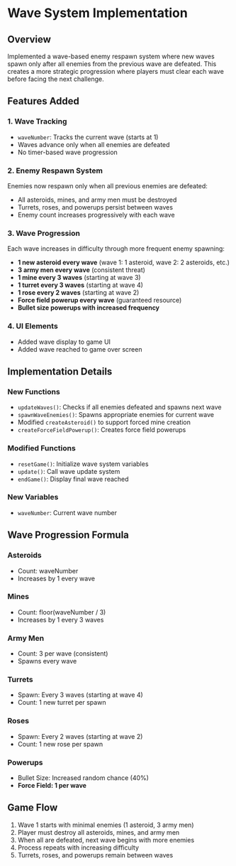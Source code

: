 # Wave System Implementation

## Overview
Implemented a wave-based enemy respawn system where new waves spawn only after all enemies from the previous wave are defeated. This creates a more strategic progression where players must clear each wave before facing the next challenge.

## Features Added

### 1. Wave Tracking
- `waveNumber`: Tracks the current wave (starts at 1)
- Waves advance only when all enemies are defeated
- No timer-based wave progression

### 2. Enemy Respawn System
Enemies now respawn only when all previous enemies are defeated:
- All asteroids, mines, and army men must be destroyed
- Turrets, roses, and powerups persist between waves
- Enemy count increases progressively with each wave

### 3. Wave Progression
Each wave increases in difficulty through more frequent enemy spawning:
- **1 new asteroid every wave** (wave 1: 1 asteroid, wave 2: 2 asteroids, etc.)
- **3 army men every wave** (consistent threat)
- **1 mine every 3 waves** (starting at wave 3)
- **1 turret every 3 waves** (starting at wave 4)
- **1 rose every 2 waves** (starting at wave 2)
- **Force field powerup every wave** (guaranteed resource)
- **Bullet size powerups with increased frequency**

### 4. UI Elements
- Added wave display to game UI
- Added wave reached to game over screen

## Implementation Details

### New Functions
- `updateWaves()`: Checks if all enemies defeated and spawns next wave
- `spawnWaveEnemies()`: Spawns appropriate enemies for current wave
- Modified `createAsteroid()` to support forced mine creation
- `createForceFieldPowerup()`: Creates force field powerups

### Modified Functions
- `resetGame()`: Initialize wave system variables
- `update()`: Call wave update system
- `endGame()`: Display final wave reached

### New Variables
- `waveNumber`: Current wave number

## Wave Progression Formula

### Asteroids
- Count: waveNumber
- Increases by 1 every wave

### Mines
- Count: floor(waveNumber / 3)
- Increases by 1 every 3 waves

### Army Men
- Count: 3 per wave (consistent)
- Spawns every wave

### Turrets
- Spawn: Every 3 waves (starting at wave 4)
- Count: 1 new turret per spawn

### Roses
- Spawn: Every 2 waves (starting at wave 2)
- Count: 1 new rose per spawn

### Powerups
- Bullet Size: Increased random chance (40%)
- **Force Field: 1 per wave**

## Game Flow
1. Wave 1 starts with minimal enemies (1 asteroid, 3 army men)
2. Player must destroy all asteroids, mines, and army men
3. When all are defeated, next wave begins with more enemies
4. Process repeats with increasing difficulty
5. Turrets, roses, and powerups remain between waves